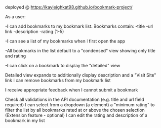 deployed @ https://kayleighkat98.github.io/bookmark-project/

As a user:

-I can add bookmarks to my bookmark list. Bookmarks contain: -title -url link -description -rating (1-5)

-I can see a list of my bookmarks when I first open the app

-All bookmarks in the list default to a "condensed" view showing only title and rating

-I can click on a bookmark to display the "detailed" view

Detailed view expands to additionally display description and a "Visit Site" link I can remove bookmarks from my bookmark list

I receive appropriate feedback when I cannot submit a bookmark

Check all validations in the API documentation (e.g. title and url field required) I can select from a dropdown (a element) a "minimum rating" to filter the list by all bookmarks rated at or above the chosen selection (Extension feature - optional) I can edit the rating and description of a bookmark in my list
